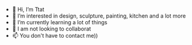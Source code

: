 - 👋 Hi, I’m Ttat
- 👀 I’m interested in design, sculpture, painting, kitchen and a lot more
- 🌱 I’m currently learning a lot of things
- 💞️ I am not looking to collaborat
- 📫 You don't have to contact me))

<!---


--->
